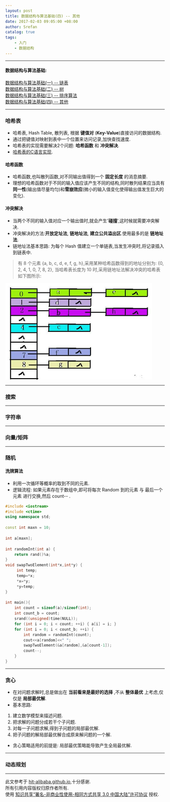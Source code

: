 ```yaml
---
layout: post
title: 数据结构与算法基础(四) -- 其他
date: 2017-02-03 09:05:00 +08:00
author: Srefan
catalog: true
tags:
    - 入门
    - 数据结构
---
```


***

#### 数据结构与算法基础:

[数据结构与算法基础(一) -- 链表][linked_list]  
[数据结构与算法基础(二) -- 树][tree]  
[数据结构与算法基础(三) -- 排序算法][sort]  
[数据结构与算法基础(四) -- 其他][other]  

***

### 哈希表

* 哈希表, Hash Table, 散列表, 根据 **键值对** (**Key-Value**)直接访问的数据结构.
* 通过把键值对映射到表中一个位置来访问记录,加快查找速度.
* 哈希表的实现需要解决2个问题: **哈希函数** 和 **冲突解决**.
* [哈希表的C语言实现][hash_table_implement].

#### 哈希函数

* 哈希函数,也叫散列函数,对不同输出值得到一个 **固定长度** 的消息摘要.
* 理想的哈希函数对于不同的输入值应该产生不同的结构,同时散列结果应当具有**同一性**(输出值尽量均匀)和**雪崩效应**(微小的输入值变化使得输出值发生巨大的变化).

#### 冲突解决

* 当两个不同的输入值对应一个输出值时,就会产生'**碰撞**',这时候就需要冲突解决.
* 冲突解决的方法:**开放定址法**, **链地址法**, **建立公共溢出区**.使用最多的是 **链地址法**.
* 链地址法基本思路: 为每个 Hash 值建立一个单链表,当发生冲突时,将记录插入到链表中.

> 有 8 个元素 {a, b, c, d, e, f, g, h},采用某种哈希函数得到的地址分别为: {0, 2, 4, 1, 0, 7, 8, 2}, 当哈希表长度为 10 时,采用链地址法解决冲突的哈希表如下图所示:

![哈希表冲突解决实例][hash_table]

***

### 搜索

***

### 字符串

***

### 向量/矩阵

***

### 随机

#### 洗牌算法

* 利用一次循环等概率的取到不同的元素.
* 逻辑流程: 如果元素存在于数组中,即可将每次 Random 到的元素 与 最后一个元素 进行交换,然后 count-- .

```c++
#include <iostream>
#include <ctime> 
using namespace std;

const int maxn = 10;

int a[maxn];

int randomInt(int a) {
    return rand()%a;
}
void swapTwoElement(int*x,int*y) {
     int temp;
     temp=*x;
     *x=*y;
     *y=temp;
}

int main(){
    int count = sizeof(a)/sizeof(int);
    int count_b = count;
    srand((unsigned)time(NULL));
    for (int i = 0; i < count; ++i) { a[i] = i; }
    for (int i = 0; i < count_b; ++i) {
        int random = randomInt(count);
        cout<<a[random]<<" ";
        swapTwoElement(&a[random],&a[count-1]);
        count--;
    }
}
```

***

### 贪心

* 在对问题求解时,总是做出在 **当前看来是最好的选择** ,不从 **整体最优** 上考虑,仅仅是 **局部最优解**.
* 基本思路:
1. 建立数学模型来描述问题.
2. 把求解的问题分成若干个子问题.
3. 对每一子问题求解,得到子问题的局部最优解.
4. 把子问题的解局部最优解合成原来解问题的一个解.
* 贪心策略适用的前提是: 局部最优策略能导致产生全局最优解.

***

### 动态规划

***

此文参考于 [hit-alibaba.github.io][hit-alibaba.github.io],十分感谢.  
所有引用内容版权归原作者所有.  
使用 [知识共享“署名-非商业性使用-相同方式共享 3.0 中国大陆”许可协议][Lisence] 授权.

[hash_table_implement]: http://www.cnblogs.com/xiekeli/archive/2012/01/13/2321207.html
[hit-alibaba.github.io]: https://hit-alibaba.github.io/interview/
[Lisence]: https://creativecommons.org/licenses/by-nc-sa/3.0/cn/

[hash_table]: /assets/images/data_structure/hash_table.jpg 'hash_table'

[linked_list]: /2017/02/data-structure-and-algorithm-1-linked-list/
[tree]: /2017/02/data-structure-and-algorithm-2-tree/
[sort]: /2017/02/data-structure-and-algorithm-3-sort/
[other]: /2017/02/data-structure-and-algorithm-4-other/
